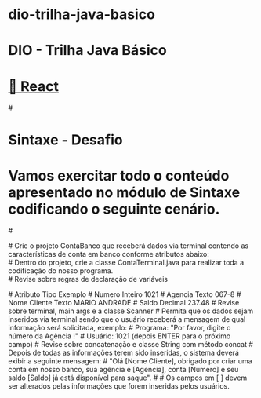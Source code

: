 # <h1> dio-trilha-java-basico</h1>
# DIO - Trilha Java Básico
# <a href="https://www.dio.me/">🔗 React</a>
#<p>
# Sintaxe - Desafio
# Vamos exercitar todo o conteúdo apresentado no módulo de Sintaxe codificando o seguinte cenário.
#</p>
<p>
# Crie o projeto ContaBanco que receberá dados via terminal contendo as características de conta em banco conforme atributos abaixo:</br>
# Dentro do projeto, crie a classe ContaTerminal.java para realizar toda a codificação do nosso programa.</br>
# Revise sobre regras de declaração de variáveis</br>
  </p>
# Atributo	Tipo	Exemplo
# Numero	Inteiro	1021
# Agencia	Texto	067-8
# Nome Cliente	Texto	MARIO ANDRADE
# Saldo	Decimal	237.48
# Revise sobre terminal, main args e a classe Scanner
# Permita que os dados sejam inseridos via terminal sendo que o usuário receberá a mensagem de qual informação será solicitada, exemplo:
# Programa: "Por favor, digite o número da Agência !"
# Usuário: 1021 (depois ENTER para o próximo campo)
# Revise sobre concatenação e classe String com método concat
# Depois de todas as informações terem sido inseridas, o sistema deverá exibir a seguinte mensagem:
# "Olá [Nome Cliente], obrigado por criar uma conta em nosso banco, sua agência é [Agencia], conta [Numero] e seu saldo [Saldo] já está disponível para saque".
#
# Os campos em [ ] devem ser alterados pelas informações que forem inseridas pelos usuários.
